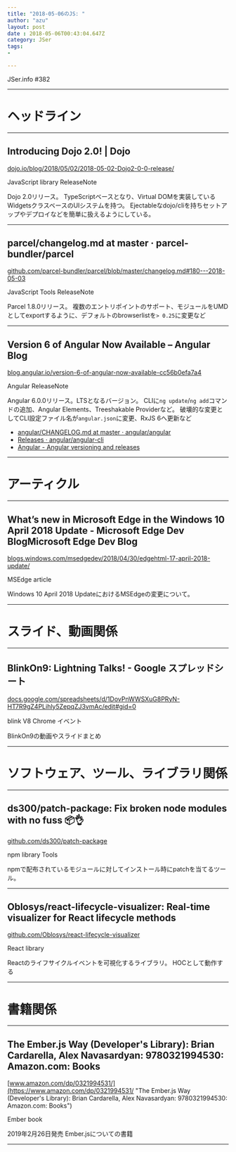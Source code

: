 ```yaml
---
title: "2018-05-06のJS: "
author: "azu"
layout: post
date : 2018-05-06T00:43:04.647Z
category: JSer
tags:
-

---
```


JSer.info #382

----

<h1 class="site-genre">ヘッドライン</h1>

----

## Introducing Dojo 2.0! | Dojo
[dojo.io/blog/2018/05/02/2018-05-02-Dojo2-0-0-release/](https://dojo.io/blog/2018/05/02/2018-05-02-Dojo2-0-0-release/ "Introducing Dojo 2.0! | Dojo")
<p class="jser-tags jser-tag-icon"><span class="jser-tag">JavaScript</span> <span class="jser-tag">library</span> <span class="jser-tag">ReleaseNote</span></p>

Dojo 2.0リリース。
TypeScriptベースとなり、Virtual DOMを実装しているWidgetsクラスベースのUIシステムを持つ。
Ejectableなdojo/cliを持ちセットアップやデプロイなどを簡単に扱えるようにしている。


----

## parcel/changelog.md at master · parcel-bundler/parcel
[github.com/parcel-bundler/parcel/blob/master/changelog.md#180---2018-05-03](https://github.com/parcel-bundler/parcel/blob/master/changelog.md#180---2018-05-03 "parcel/changelog.md at master · parcel-bundler/parcel")
<p class="jser-tags jser-tag-icon"><span class="jser-tag">JavaScript</span> <span class="jser-tag">Tools</span> <span class="jser-tag">ReleaseNote</span></p>

Parcel 1.8.0リリース。
複数のエントリポイントのサポート、モジュールをUMDとしてexportするように、デフォルトのbrowserlistを`> 0.25`に変更など


----

## Version 6 of Angular Now Available – Angular Blog
[blog.angular.io/version-6-of-angular-now-available-cc56b0efa7a4](https://blog.angular.io/version-6-of-angular-now-available-cc56b0efa7a4 "Version 6 of Angular Now Available – Angular Blog")
<p class="jser-tags jser-tag-icon"><span class="jser-tag">Angular</span> <span class="jser-tag">ReleaseNote</span></p>

Angular 6.0.0リリース。LTSとなるバージョン。
CLIに`ng update`/`ng add`コマンドの追加、Angular Elements、Treeshakable Providerなど。
破壊的な変更としてCLI設定ファイル名が`angular.json`に変更、RxJS 6へ更新など

- [angular/CHANGELOG.md at master · angular/angular](https://github.com/angular/angular/blob/master/CHANGELOG.md#600-2018-05-03 "angular/CHANGELOG.md at master · angular/angular")
- [Releases · angular/angular-cli](https://github.com/angular/angular-cli/releases "Releases · angular/angular-cli")
- [Angular - Angular versioning and releases](https://angular.io/guide/releases "Angular - Angular versioning and releases")

----
<h1 class="site-genre">アーティクル</h1>

----

## What’s new in Microsoft Edge in the Windows 10 April 2018 Update - Microsoft Edge Dev BlogMicrosoft Edge Dev Blog
[blogs.windows.com/msedgedev/2018/04/30/edgehtml-17-april-2018-update/](https://blogs.windows.com/msedgedev/2018/04/30/edgehtml-17-april-2018-update/ "What’s new in Microsoft Edge in the Windows 10 April 2018 Update - Microsoft Edge Dev BlogMicrosoft Edge Dev Blog")
<p class="jser-tags jser-tag-icon"><span class="jser-tag">MSEdge</span> <span class="jser-tag">article</span></p>

Windows 10 April 2018 UpdateにおけるMSEdgeの変更について。


----
<h1 class="site-genre">スライド、動画関係</h1>

----

## BlinkOn9: Lightning Talks! - Google スプレッドシート
[docs.google.com/spreadsheets/d/1DovPnWWSXuG8PRyN-HT7R9gZ4PLihly5ZepqZJ3vmAc/edit#gid&#x3D;0](https://docs.google.com/spreadsheets/d/1DovPnWWSXuG8PRyN-HT7R9gZ4PLihly5ZepqZJ3vmAc/edit#gid=0 "BlinkOn9: Lightning Talks! - Google スプレッドシート")
<p class="jser-tags jser-tag-icon"><span class="jser-tag">blink</span> <span class="jser-tag">V8</span> <span class="jser-tag">Chrome</span> <span class="jser-tag">イベント</span></p>

BlinkOn9の動画やスライドまとめ


----
<h1 class="site-genre">ソフトウェア、ツール、ライブラリ関係</h1>

----

## ds300/patch-package: Fix broken node modules with no fuss 📦👌
[github.com/ds300/patch-package](https://github.com/ds300/patch-package "ds300/patch-package: Fix broken node modules with no fuss 📦👌")
<p class="jser-tags jser-tag-icon"><span class="jser-tag">npm</span> <span class="jser-tag">library</span> <span class="jser-tag">Tools</span></p>

npmで配布されているモジュールに対してインストール時にpatchを当てるツール。


----

## Oblosys/react-lifecycle-visualizer: Real-time visualizer for React lifecycle methods
[github.com/Oblosys/react-lifecycle-visualizer](https://github.com/Oblosys/react-lifecycle-visualizer "Oblosys/react-lifecycle-visualizer: Real-time visualizer for React lifecycle methods")
<p class="jser-tags jser-tag-icon"><span class="jser-tag">React</span> <span class="jser-tag">library</span></p>

Reactのライフサイクルイベントを可視化するライブラリ。
HOCとして動作する


----
<h1 class="site-genre">書籍関係</h1>

----

## The Ember.js Way (Developer's Library): Brian Cardarella, Alex Navasardyan: 9780321994530: Amazon.com: Books
[www.amazon.com/dp/0321994531/](https://www.amazon.com/dp/0321994531/ "The Ember.js Way (Developer's Library): Brian Cardarella, Alex Navasardyan: 9780321994530: Amazon.com: Books")
<p class="jser-tags jser-tag-icon"><span class="jser-tag">Ember</span> <span class="jser-tag">book</span></p>

2019年2月26日発売
Ember.jsについての書籍


----
